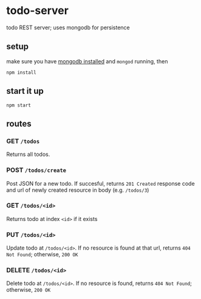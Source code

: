 todo-server
===========

todo REST server; uses mongodb for persistence

## setup

make sure you have [mongodb installed](http://docs.mongodb.org/manual/installation/) and `mongod` running, then

    npm install
    
## start it up

    npm start

## routes

### GET `/todos`

Returns all todos.

### POST `/todos/create`

Post JSON for a new todo. If succesful, returns `201 Created` response code and url of newly created resource in body (e.g. `/todos/3`)

### GET `/todos/<id>`

Returns todo at index `<id>` if it exists

### PUT `/todos/<id>`

Update todo at `/todos/<id>`. If no resource is found at that url, returns `404 Not Found`; otherwise, `200 OK`

### DELETE `/todos/<id>`

Delete todo at `/todos/<id>`. If no resource is found, returns `404 Not Found`; otherwise, `200 OK`
